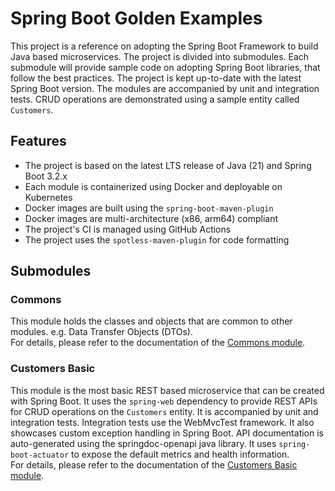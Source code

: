# Spring Boot Golden Examples

This project is a reference on adopting the Spring Boot Framework to build Java based microservices.
The project is divided into submodules. Each submodule will provide sample code on adopting Spring Boot libraries, that
follow the best practices. The project is kept up-to-date with the latest Spring Boot version. The modules are 
accompanied by unit and integration tests. CRUD operations are demonstrated using a sample entity called `Customers`.

## Features
* The project is based on the latest LTS release of Java (21) and Spring Boot 3.2.x
* Each module is containerized using Docker and deployable on Kubernetes
* Docker images are built using the `spring-boot-maven-plugin`
* Docker images are multi-architecture (x86, arm64) compliant
* The project's CI is managed using GitHub Actions
* The project uses the `spotless-maven-plugin` for code formatting


## Submodules

### Commons
This module holds the classes and objects that are common to other modules. e.g. Data Transfer Objects (DTOs).  
For details, please refer to the documentation of the [Commons module](common/README.md).

### Customers Basic
This module is the most basic REST based microservice that can be created with Spring Boot. It uses the `spring-web` 
dependency to provide REST APIs for CRUD operations on the `Customers` entity. It is accompanied by unit and 
integration tests. Integration tests use the WebMvcTest framework. It also showcases custom exception handling in 
Spring Boot. API documentation is auto-generated using the springdoc-openapi java library. It uses `spring-boot-actuator` 
to expose the default metrics and health information.  
For details, please refer to the documentation of the [Customers Basic module](customers-basic/README.md).
